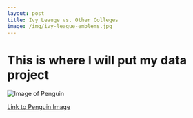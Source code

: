 ```yaml
---
layout: post
title: Ivy Leauge vs. Other Colleges
image: /img/ivy-league-emblems.jpg
---
```


# This is where I will put my data project



![Image of Penguin](https://pmcvariety.files.wordpress.com/2019/03/disneynature-penguins.jpg?w=1000&h=563&crop=1)

[Link to Penguin Image](https://pmcvariety.files.wordpress.com/2019/03/disneynature-penguins.jpg?w=1000&h=563&crop=1)
